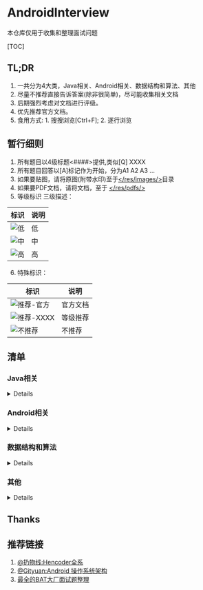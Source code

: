 # AndroidInterview
本仓库仅用于收集和整理面试问题

[TOC]

## TL;DR
1. 一共分为4大类，Java相关、Android相关、数据结构和算法、其他
2. 尽量不推荐直接告诉答案(除非很简单)，尽可能收集相关文档
3. 后期强烈考虑对文档进行评级。
4. 优先推荐官方文档。
5. 食用方式: 1. 搜搜浏览[Ctrl+F]; 2. 逐行浏览

## 暂行细则
1. 所有题目以4级标题<####>提供,类似[Q] XXXX
2. 所有题目回答以[A]标记作为开始，分为A1 A2 A3 ...
3. 如果要贴图，请将原图(附带水印)至于[</res/images/>](https://github.com/rabbitknight/AndroidInterview/tree/master/res/images)目录
4. 如果要PDF文档，请将文档，至于 [</res/pdfs/>](https://github.com/rabbitknight/AndroidInterview/tree/master/res/pdfs)
5. 等级标识 三级描述：

标识 | 说明
--- | ---
![低](https://img.shields.io/badge/level-BASE-green) | 低 
![中](https://img.shields.io/badge/level-MIDDLE-blue) | 中 
![高](https://img.shields.io/badge/level-HARD-red) | 高 

6. 特殊标识：

标识|说明
---|---
![推荐-官方](https://img.shields.io/badge/rating-官方-orange) | 官方文档
![推荐-XXXX](https://img.shields.io/badge/rating-XXX-orange) | 等级推荐
![不推荐](https://img.shields.io/badge/rating-不推荐-RED) | 不推荐


## 清单
### Java相关
<details>

#### [Q] java中==和equals和hashCode的区别
#### [Q] int、char、long各占多少字节数
#### [Q] int与integer的区别
#### [Q] 谈谈对java多态的理解
#### [Q] String、StringBuffer、StringBuilder区别
#### [Q] 什么是内部类？内部类的作用
#### [Q] 抽象类和接口区别
#### [Q] 抽象类的意义
#### [Q] 抽象类与接口的应用场景
#### [Q] 抽象类是否可以没有方法和属性？
#### [Q] 接口的意义
#### [Q] 泛型中extends和super的区别
#### [Q] 父类的静态方法能否被子类重写
#### [Q] 进程和线程的区别
#### [Q] final，finally，finalize的区别
#### [Q] 序列化的方式
#### [Q] Serializable 和Parcelable 的区别
#### [Q] 静态属性和静态方法是否可以被继承？是否可以被重写？以及原因？
#### [Q] 静态内部类的设计意图
#### [Q] 成员内部类、静态内部类、局部内部类和匿名内部类的理解，以及项目中的应用
#### [Q] 谈谈对kotlin的理解
#### [Q] 闭包和局部内部类的区别
#### [Q] string 转换成 integer的方式及原理
#### [Q] TCP的3次握手和四次挥手
#### [Q] TCP与UDP的区别
#### [Q] TCP与UDP的应用
#### [Q] HTTP协议
#### [Q] HTTP1.0与2.0的区别
#### [Q] HTTP报文结构
#### [Q] HTTP与HTTPS的区别以及如何实现安全性
#### [Q] 如何验证证书的合法性?
#### [Q] https中哪里用了对称加密，哪里用了非对称加密，对加密算法（如RSA）等是否有了解?
#### [Q] client如何确定自己发送的消息被server收到?
#### [Q] 谈谈你对WebSocket的理解
#### [Q] WebSocket与socket的区别
</details>

### Android相关
<details>

#### [Q] 四大组件是什么
1. A1: Acitivity、Service、Broadcast、ContentProvider
2. A2: [「Android」四大组件，你真的都掌握了？ - 掘金](https://juejin.im/post/5db12d926fb9a0205e766cc2)

#### [Q] 四大组件的生命周期和简单用法
1. A1: 官网必看文档
    + Activity: [了解 Activity 生命周期](https://developer.android.com/guide/components/activities/activity-lifecycle?hl=zh-cn)
    + Service: [服务概览](https://developer.android.com/guide/components/services?hl=zh-cn​)
    + Boradcast: [广播概览](https://developer.android.com/guide/components/broadcasts)
    + ContentProvider: [内容提供程序基础知识](https://developer.android.com/guide/topics/providers/content-provider-basics)

#### [Q] Activity之间的通信方式
1. A1: 
    + startActivity,startActivityForResult
    + Broadcast或者LocalBroadcast
    + 其他任何进程内通信的方式。
2. A2: 
    + [Activity之间的通信方式](https://juejin.im/post/5a9509ef6fb9a06337575d4b)
    + [Activity之间的通信方式](https://www.jianshu.com/p/12438e23c6b8)

#### [Q] Activity各种情况下的生命周期
1. A1: [关于Activity各种情况下的生命周期](https://www.jianshu.com/p/e46d449467d5)
2. A2: [Activity 的生命周期](https://www.dazhuanlan.com/2019/11/15/5dce694806cad/)

#### [Q] Activity与Fragment之间生命周期比较
1. A1: [比较Activity与Fragment的生命周期](https://blog.csdn.net/k_bb_666/article/details/74995582)

#### [Q] Activity上有Dialog的时候按Home键时的生命周期
1. A1: 有 Dialog 和 无 Dialog 按 Home 键效果一样。
2. A2: 示例测试：[Activity上有Dialog的时候按Home键时的生命周期](https://blog.csdn.net/xiyoucode/article/details/79595815)

#### [Q] 两个Activity 之间跳转时必然会执行的是哪几个方法？
1. A1:　A->B
    + A 里面激活B 组件的时候, A会调用onPause()方法,然后B调用onCreate() ,onStart(), onResume()。B覆盖了A的窗体, A会调用onStop()方法。
    + B是个透明的窗口,或者是对话框的样式, 就不会调用A的onStop()方法。
    + B已经存在于Activity栈中，B就不会调用onCreate()方法。
2. A2: [两个Activity之间跳转时必然会执行的是哪几个方法？](https://blog.csdn.net/m_xiaoer/article/details/72881082)

#### [Q] 前台切换到后台，然后再回到前台，Activity生命周期回调方法。弹出Dialog，生命值周期回调方法。
1. A1: [前台切换到后台，然后再回到前台，Activity生命周期回调方法](https://blog.csdn.net/yz_cfm/article/details/85476263)
2. A2: 此题目直接看[Activity各种情况下的生命周期]

#### [Q] Activity的四种启动模式对比
1. A1: 官方文档！[了解任务和返回堆栈](https://developer.android.com/guide/components/activities/tasks-and-back-stack)
2. A2: [说说 Activity 的四种启动模式](https://www.jianshu.com/p/b60d8097e519) 包含launchmode和IntentFlag


#### [Q] Activity状态保存与恢复
1. A1: [Android的状态保存和恢复](https://www.jianshu.com/p/90cf59f22f40)
#### [Q] fragment各种情况下的生命周期
1. A1: [Fragment 在各种情况下的生命周期](https://www.geek-share.com/detail/2718616379.html)

#### [Q] Activity和Fragment状态
1. A1: [保存/恢复 Activity和Fragment状态的最佳实践](https://segmentfault.com/a/1190000006691830)

#### [Q] Fragment状态保存startActivityForResult是哪个类的方法，在什么情况下使用？
1. A1: [彻底搞懂startActivityForResult在FragmentActivity和Fragment中的异同](https://blog.csdn.net/barryhappy/article/details/53229238)

#### [Q] 如何实现Fragment的滑动？
1. A1: [ViewPager+Fragment实现页面滑动效果](https://www.jianshu.com/p/87134516445c)
#### [Q] fragment之间传递数据的方式？
1. A1: 官方指南：[与其他 Fragment 通信](https://developer.android.google.cn/training/basics/fragments/communicating#java),一句话：接口回调。

#### [Q] Activity 怎么和Service 绑定？
1. A1:[谈一谈startService和bindService的区别，生命周期以及使用场景](https://github.com/Moosphan/Android-Daily-Interview/issues/53)
#### [Q] 怎么在Activity 中启动自己对应的Service？
1. A1: [Activity怎么和service绑定，怎么在activity中启动自己对应的service？](https://github.com/Sogrey/Android_QA/issues/92)

#### [Q] service和activity怎么进行数据交互？AndroidService与Activity之间通信的几种方式
1. A1: 同一个进程：任何进程内同步方式。
2. A2: 不同进程：AIDL、Messenger、Socket等任何IPC方式。
#### [Q] Service的开启方式
1. A1: [Android Service两种启动方式详解](https://www.jianshu.com/p/4c798c91a613)

#### [Q] 请描述一下Service 的生命周期
1. A1: [Android Service两种启动方式详解](https://www.jianshu.com/p/4c798c91a613)

#### [Q] 谈谈你对ContentProvider的理解
1. A1: [Android：关于ContentProvider的知识都在这里了！](https://www.jianshu.com/p/ea8bc4aaf057)

#### [Q] 说说ContentProvider、ContentResolver、ContentObserver 之间的关系
1. A1: [ContentProvider、ContentResolver、ContentObserver之间的关系](https://www.cnblogs.com/anni-qianqian/p/8391887.html)
#### [Q] 请描述一下广播BroadcastReceiver的理解
1. A1: ["BroadcastReceiver"-安卓面试必问技能点大总结"](https://blog.csdn.net/nzfxx/article/details/51835743)

#### [Q] 广播的分类广播使用的方式和场景
1. A1: [Android：BroadcastRecevicer广播类型汇总](https://blog.csdn.net/carson_ho/article/details/53160580)
#### [Q] 在manifest 和代码中如何注册和使用BroadcastReceiver?
1. A1: [Android：在AndroidManifest中注册BroadcastReceiver的权限问题](https://blog.csdn.net/books1958/article/details/39472385)
#### [Q] 本地广播和全局广播有什么差别？BroadcastReceiver，LocalBroadcastReceiver区别
1. A1: [本地广播和全局广播的差别](https://www.jianshu.com/p/bfbb6ebc1c04)

#### [Q] AlertDialog,popupWindow,Activity区别
1. A1: 不要人言亦言~ [关于坑爹的PopupWindow的“阻塞”争议问题：Android没有真正的“阻塞式”对话框](https://blog.csdn.net/zhengxiaoyao0716/article/details/48768407)
2. A2: 该篇文章才真正描述了实际区别: [从问题出发，解析Activity、Window、View三者关系](https://juejin.im/entry/59a3ab465188252445327481)

#### [Q] Activity-Window-View三者的差别
1. A1: [从问题出发，解析Activity、Window、View三者关系](https://juejin.im/entry/59a3ab465188252445327481)

#### [Q] Application 和 Activity 的 Context 对象的区别 ; ApplicationContext和ActivityContext的区别
1. A1: [Application context和Activity context的区别](https://www.jianshu.com/p/4f97baa0e8f7)
2. A2: [Context 都没弄明白，还怎么做 Android 开发？](https://zhuanlan.zhihu.com/p/24847247)

#### [Q] Android属性动画特性
1. A1: 官方:[属性动画概览](https://developer.android.com/guide/topics/graphics/prop-animation?hl=zh-cn)
2. A2: [HenCoder Android 自定义 View 1-7：属性动画 Property Animation（进阶篇）](https://hencoder.com/ui-1-7/)

#### [Q] LinearLayout、RelativeLayout、FrameLayout的特性及对比，并介绍使用场景。
1. A1: [Android UI之五种基本布局详解](https://blog.csdn.net/github_37130188/article/details/89113243)
2. A2: [帧布局（FrameLayout）](https://www.jianshu.com/p/a169cce78340)

#### [Q] 谈谈对接口与回调的理解回调的原理写一个回调demo
1. A1: [回调的原理 ？写一个回调demo](https://blog.csdn.net/qq_26358311/article/details/79607768)
#### [Q] 介绍下SurfaceView
1. A1: [Android中的SurfaceView详解](https://www.jianshu.com/p/b037249e6d31)

#### [Q] RecyclerView的使用
1. A1: [使用 RecyclerView 创建列表](https://developer.android.com/guide/topics/ui/layout/recyclerview?hl=zh-cn)
2. A2: [Android RecyclerView 使用完全解析 体验艺术般的控件](https://blog.csdn.net/lmj623565791/article/details/45059587)
3. A3: [图解 RecyclerView 的缓存机制](https://blog.csdn.net/weixin_43130724/article/details/90068112)
#### [Q] RecyclerView和ListView对别
1. A1: [RecyclerView 和 ListView 使用对比分析](https://www.jianshu.com/p/f592f3715ae2?utm_campaign=haruki&utm_content=note&utm_medium=reader_share&utm_source=weixin&from=singlemessage&isappinstalled=1)
#### [Q] RecyclerView原理
1. A1: [深入浅出 RecyclerView](https://www.kymjs.com/code/2016/07/10/01/)
2. A2: [RecyclerView缓存原理，有图有真相](https://juejin.im/post/5b79a0b851882542b13d204b)
3. A3: [Android RecyclerView 原理解析](https://www.okcode.net/article/27992)
#### [Q] RecyclerView优化
1. A1: [RecyclerView一些你可能需要知道的优化技术](https://www.jianshu.com/p/1d2213f303fc)
#### [Q] 列表卡顿问题怎么优化
1. A1: [Andriod性能优化之列表卡顿——以“简书”APP为例](https://www.jianshu.com/p/336362b23c30)
2. A2: [Android 中的卡顿丢帧原因概述 - 系统篇](https://zhuanlan.zhihu.com/p/82521327)
#### [Q] 序列化的作用，以及Android两种序列化的区别
1. A1: [序列化Serializable和Parcelable的理解和区别](https://www.jianshu.com/p/a60b609ec7e7)
#### [Q] 差值器和估值器
1. [Animation总结(差值器和估值器)](https://www.jianshu.com/p/f18517076b40)
#### [Q] Android中数据存储方式 
1. A1: [Android五种数据存储方式- 简书](https://www.jianshu.com/p/536ca489a7f4)

#### [Q] Android动画框架实现原理
1. A1: [Android三种动画实现](http://gityuan.com/2015/09/04/android-anaimator-1/)
2. A2: [源码解读Android属性动画](http://gityuan.com/2015/09/06/android-anaimator-4/)

#### [Q] Android各个版本API的区别
0. 关于Android版本更新 行为变更 很多同学可能都没有阅读过相关文档 就人云亦云。我在调研10关于后台Service变更时，发现还是官方文档讲的最清楚。所以这里只有官方文档。请结合代码调试来熟悉。
1. A1: [Kitkat](https://developer.android.com/about/versions/kitkat)
2. A2: [Lollipop](https://developer.android.com/about/versions/lollipop)
3. A3: [Marshmallow](https://developer.android.com/about/versions/marshmallow)
4. A4: [Nougat](https://developer.android.com/about/versions/nougat)
5. A5: [Oreo](https://developer.android.com/about/versions/oreo)
6. A6: [Pie](https://developer.android.com/about/versions/pie)
7. A7: [10/Q](https://developer.android.com/about/versions/10)
8. A8: [11/Preview](https://developer.android.com/preview)

#### [Q] Requestlayout，onlayout，onDraw，DrawChild区别与联系
1 A1: [requestLayout()与onLayout()；onDraw()与drawChild()的区别和联系](https://blog.csdn.net/weixin_41101173/article/details/79726311)

#### [Q] invalidate和postInvalidate的区别及使用
1. A1: [invalidate()和postInvalidate() 的区别及使用](https://www.jianshu.com/p/e147f381190c)

#### [Q] 如何优化自定义View
1. A1: [Custom Views and Performance](https://www.kancloud.cn/redzealot2008/android-performance-patterns/345950)
2. A2: [你最需要知道的View优化](https://zhuanlan.zhihu.com/p/28198804)
3. A3: [Android性能优化典范 - 第1季](http://hukai.me/android-performance-patterns/)

#### [Q] 低版本SDK如何实现高版本api？
1. A1: [RequiresApi](https://developer.android.com/reference/android/support/annotation/RequiresApi)
2. A2: [Android 高版本API方法在低版本系统上的兼容性处理](https://www.jianshu.com/p/6ad6490c8375)

#### [Q] 描述一次网络请求的流程
1. A1: [NetWork——描述一次完整的网络请求过程](https://blog.csdn.net/SEU_Calvin/article/details/53304406)

#### [Q] HttpUrlConnection 和 okhttp关系
1. A1: [Android 网络(三) HttpURLConnection OkHttp](https://www.jianshu.com/p/2fa728c8b366)

#### [Q] Bitmap对象的理解
1. A1: [Android Bitmap理解](https://blog.csdn.net/wangcheng_/article/details/78253953)
2. A2: [彻底理解Bitmap的高效加载策略](https://www.jianshu.com/p/5f02db4a225d)
3. A3: [Android O Bitmap 内存分配](https://www.cnblogs.com/xiaji5572/p/7794083.html)

#### [Q] ActivityThread，AMS，WMS的工作原理
0. 关于Android底层实现，全系推荐[gityuan](http://gityuan.com/)的文章，其他杂七杂八的先省略了！
1. A1: [理解Application创建过程](http://gityuan.com/2017/04/02/android-application/)
2. A2: [ActivityManagerService启动过程](http://gityuan.com/2016/02/21/activity-manager-service/)

#### [Q] 自定义View如何考虑机型适配
1. A1: [自定义View尺寸进行适配](https://www.jianshu.com/p/4100ccacf385)
2. A2: [自定义View如何考虑机型适配](https://blog.csdn.net/github_37130188/article/details/89075837)

#### [Q] 自定义View的事件
1. A1: [@GcsSloop](https://www.gcssloop.com/)大佬的文章[安卓自定义View进阶-事件分发机制详解](https://www.gcssloop.com/customview/dispatch-touchevent-source)

#### [Q] AstncTask+HttpClient 与 AsyncHttpClient有什么区别？
1. A0: 没有任何关系
2. A1: [AsyncTask](https://developer.android.com/reference/android/os/AsyncTask)
3. A2: ~~[HttpClient]~~ 404 NOT FOUND
4. A3: [async-http-client](https://github.com/AsyncHttpClient/async-http-client)

#### [Q] LaunchMode应用场景
1. [深入讲解Android中Activity launchMode](https://droidyue.com/blog/2015/08/16/dive-into-android-activity-launchmode/)

#### [Q] AsyncTask 如何使用?
1. A1: [AsyncTask](https://developer.android.com/reference/android/os/AsyncTask)

#### [Q] SpareArray 和 ArrayMap
1. A1: [Android学习笔记之性能优化SparseArray](https://www.cnblogs.com/RGogoing/p/5095168.html)
2. A2: [深度解读ArrayMap优势与缺陷](http://gityuan.com/2019/01/13/arraymap/)

#### [Q] 请介绍下ContentProvider 是如何实现数据共享的？
1. A1: [[问答]请介绍下ContentProvider是如何实现数据共享的](https://github.com/android-cn/android-discuss/issues/24)

#### [Q] IntentService原理及作用是什么？
1. A1: [理解 IntentService 原理](https://juejin.im/post/5c75f3e851882540a702ea8f)

#### [Q] 说说Activity、Intent、Service 是什么关系
1. A0: 没啥关系。单独看Activity/Service即可。
2. A1: [Intent 和 Intent 过滤器](https://developer.android.com/guide/components/intents-filters)

#### [Q] SP是进程同步的吗?有什么方法做到同步？
1. [SP（SharedPreferences）是进程同步的吗?有什么方法做到同步？](https://blog.csdn.net/github_37130188/article/details/89483154)

#### [Q] SP线程同步
1. [SharedPreferences与线程安全](https://phantomvk.github.io/2019/03/25/Why_SharedPrefs_thread_safe/)

#### [Q] 谈谈多线程在Android中的使用
1. A1: Android特有
    + AsyncTask
    + Handler
    + IntentService
2. A2: 任何Java中多线程的方法。
3. A3: ![不推荐](https://img.shields.io/badge/rating-不推荐-RED) [Android多线程：理解和简单使用总结l](https://www.jianshu.com/p/56163a3beb4a)

#### [Q] 进程和 Application 的生命周期
1. A1: ![推荐-官方](https://img.shields.io/badge/rating-官方-orange)
[进程和应用生命周期](https://developer.android.com/guide/components/activities/process-lifecycle?hl=zh-cn)

#### [Q] 封装View的时候怎么知道view的大小
1. A1: [Android 浅谈View的测量measure](https://www.yimipuzi.com/1057.html)

#### [Q] AndroidManifest的作用与理解
1. A1: [AndroidManifest.xml详解](https://www.jianshu.com/p/3b5b89d4e154)

#### [Q] 内存泄漏优化
1. A1: [Android性能优化之内存优化](https://jsonchao.github.io/2019/08/18/Android%E6%80%A7%E8%83%BD%E4%BC%98%E5%8C%96%E4%B9%8B%E5%86%85%E5%AD%98%E4%BC%98%E5%8C%96/)

#### [Q] 如何在子线程操作UI
1. A1: [Android只在UI主线程修改UI，是个谎言吗？ 为什么这段代码能完美运行？](https://www.zhihu.com/question/24764972)
2. A2: [Android-在子线程中显示Toast和Dialog](https://blog.csdn.net/u012230055/article/details/54289280)
3. A3: [android 关于子线程更新 UI 的一些事](https://juejin.im/entry/582d5587a0bb9f0067a6f02a)

#### [Q] 为何Handler可以操作UI，Handler线程切换原理
1. A1: [Android消息分发及多线程切换之Handler、Message的细枝末节（二）](https://www.jianshu.com/p/a842b8d815d8)

#### [Q] OkHttp缓存机制
1. A1: [OKHttp全解析系列（五） --OKHttp的缓存机制](https://www.jianshu.com/p/fb81207af121)


#### [Q] 如何提升Activity开启速度
1. A1: [提升进入界面的速度](https://zmywly8866.github.io/2015/09/28/promote-enter-activity-speed.html)

#### [Q] Handler机制和底层实现 looper架构
1. A1: 推荐@Gityuan大佬的全系文章
    + [Android消息机制1-Handler(Java层)](http://gityuan.com/2015/12/26/handler-message-framework/)
    + [Android消息机制2-Handler(Native层)](http://gityuan.com/2015/12/27/handler-message-native/)

#### [Q] Handler、Thread和HandlerThread的差别
1. A1: [Handler、Thread、HandlerThread三者的区别](https://blog.csdn.net/weixin_41101173/article/details/79687313)

#### [Q] Handler发消息给子线程，looper怎么启动？
1. A1: 感觉这问题 问的 没头没脑
1. A2: [Android-Interview/bak/resources/sourcefile/深入知识点3中高级/消息队列/-203-handler发消息给子线程，looper怎么启动.md](https://github.com/android-exchange/Android-Interview/blob/master/bak/resources/sourcefile/%E6%B7%B1%E5%85%A5%E7%9F%A5%E8%AF%86%E7%82%B93%E4%B8%AD%E9%AB%98%E7%BA%A7/%E6%B6%88%E6%81%AF%E9%98%9F%E5%88%97/-203-handler%E5%8F%91%E6%B6%88%E6%81%AF%E7%BB%99%E5%AD%90%E7%BA%BF%E7%A8%8B%EF%BC%8Clooper%E6%80%8E%E4%B9%88%E5%90%AF%E5%8A%A8.md)

#### [Q] 关于Handler，在任何地方new Handler 都是什么线程下?
1. A0: 看一下Handler的构造方法即可获得答案。
2. A1: [android在线程中创建handler应注意什么](https://github.com/android-cn/android-discuss/issues/44)

#### [Q] ThreadLocal原理，实现及如何保证Local属性？
1. A1: 问题搜索N篇都是这老哥答案。[ThreadLocal原理，实现及如何保证Local属性](https://blog.csdn.net/github_37130188/article/details/89483246)

#### [Q] 请解释下在单线程模型中Message、Handler、Message Queue、Looper之间的关系
1. A1: 了解下Handler机制即可[Message、Handler、Message Queue、Looper之间的关系](https://www.jianshu.com/p/352877cd61c1)
#### [Q] 请描述一下View事件传递分发机制 Touch事件传递流程
1. A1: [Android事件分发机制](http://gityuan.com/2015/09/19/android-touch/)
2. A2: [Android事件分发机制——从基础深入源码解析](https://www.jianshu.com/p/e6ceb7f767d8)

#### [Q] 事件分发中的onTouch 和onTouchEvent 有什么区别，又该如何使用？
1. A1: [事件处理之onTouchEvent()和onTouch()方法精炼详解](https://blog.csdn.net/weixin_41101173/article/details/80460632)
2. A2: [android onTouch()与onTouchEvent()的区别](https://blog.csdn.net/guyuealian/article/details/51637033)
3. A3: [事件分发中的onTouch 和onTouchEvent 有什么区别?](https://qqabby.github.io/2019/01/21/事件分发中的onTouch-和onTouchEvent-有什么区别/)

#### [Q] View和ViewGroup分别有哪些事件分发相关的回调方法
1. A1: [View & ViewGroup 之 事件分发](https://blog.csdn.net/crazy1235/article/details/70767884)
2. A2: [View和ViewGroup分别有哪些事件分发相关的回调方法](https://blog.csdn.net/github_37130188/article/details/89112835)

#### [Q] View刷新机制
1. A1: [Android 屏幕刷新机制](https://www.jianshu.com/p/0d00cb85fdf3)
2. A2: [Android View刷新机制](https://blog.csdn.net/chenzhiqin20/article/details/8628952)
#### [Q] View绘制流程
1. A1: [深入理解Android之View的绘制流程](https://www.jianshu.com/p/060b5f68da79)

#### [Q] 自定义控件原理
1. A1: [【Android】自定义控件之View原理与使用](https://www.jianshu.com/p/a3014f8442b0)

#### [Q] 自定义View如何提供获取View属性的接口？
1. A1: [Android自定义View属性，使用或获取自定义View属性，获取View默认属性](https://blog.csdn.net/ShareUs/article/details/85879789)

#### [Q] Android代码中实现WAP方式联网
1. A0: 不懂就问：什么场景会用到这个？
2. A1: [Android代码中实现WAP方式联网](https://blog.csdn.net/asce1885/article/details/7844159)

#### [Q] AsyncTask机制
1. A0: [【Android】AsyncTask机制](https://www.cnblogs.com/milovetingting/p/10643742.html)

#### [Q] AsyncTask原理及不足
1. A1: [Android 多线程：AsyncTask的原理 及其源码分析](https://www.jianshu.com/p/37502bbbb25a)
2. A2: [AsyncTask的缺陷和问题](https://blog.csdn.net/goodlixueyong/article/details/45895997)

#### [Q] 如何取消AsyncTask？
1. A1: [Android多线程-AsyncTask的使用和问题(取消，并行和串行，屏幕切换)](https://blog.csdn.net/qq_25806863/article/details/72782050)
2. A2: [【Android基础】AsyncTask学习——如何取消掉AsyncTask](https://blog.csdn.net/zgljl2012/article/details/47258301)

#### [Q] 为什么不能在子线程更新UI？
1. A1: [android子线程不能更新UI？](https://blog.csdn.net/qingchunweiliang/article/details/84727465)

#### [Q] ANR产生的原因是什么？
1. A1: [ANR产生的原因及定位分析](https://juejin.im/entry/597026806fb9a06bcb7fc660)

#### [Q] ANR定位和修正
1. A1: [五、ANR产生的原因及其定位分析](https://www.jianshu.com/p/b015cb71e059)
#### [Q] OOM是什么？
1. A1: [什么是OOM？如何解决OOM问题!](https://www.jianshu.com/p/41ffbf31b20c)
#### [Q] 什么情况导致OOM？
1. A1: [Android OOM原因总结](https://blog.csdn.net/boyupeng/article/details/47726765)
#### [Q] 有什么解决方法可以避免OOM？
1. A1: [Android避免OOM（内存优化）](https://www.jianshu.com/p/f5d8d3066b36)
2. A2: [Android 初级探讨 OOM问题 以及解决优化之道](https://juejin.im/post/59cafa7351882531b21f0fba)

#### [Q] OOM 是否可以try catch？为什么？
1. A1: [OOm是否可以try catch](https://blog.csdn.net/gvvbn/article/details/79454701)

#### [Q] 内存泄漏是什么？
1. A1: [内存泄漏和内存溢出有啥区别？](https://www.zhihu.com/question/40560123)

#### [Q] 什么情况导致内存泄漏？内存泄露场的解决方法
1. A1: [[译]Android内存泄漏的八种可能（上）](https://www.jianshu.com/p/ac00e370f83d)
2. A2: [[译]Android防止内存泄漏的八种方法（下）](https://www.jianshu.com/p/c5ac51d804fa)

#### [Q] 如何防止线程的内存泄漏？
1. A1: [内存泄露：Thread是如何造成内存泄露的](https://www.jianshu.com/p/f50366145b4b)
2. A2: [Android性能优化：关于 内存泄露 的知识都在这里了](https://juejin.im/post/5afcebc3f265da0b7f44c10a)

#### [Q] 内存泄漏和内存溢出区别？
1. A1: [内存泄漏和内存溢出有啥区别？](https://www.zhihu.com/question/40560123)

#### [Q] LruCache默认缓存大小
1. A0: 需要自己指定，并重写相应方法做计算，源码中并没有规定默认多少。

#### [Q] ContentProvider的权限管理(解答：读写分离，权限控制-精确到表级，URL控制)
1. A1: [Content Provider的权限](https://www.cnblogs.com/622698abc/p/6033080.html)
2. A2: [ContentProvider数据库共享之——读写权限与数据监听](https://blog.csdn.net/harvic880925/article/details/44651967)

#### [Q] 如何通过广播拦截和abort一条短信？
1. A1: [广播接收器(BroadcastReceiver)](https://www.jianshu.com/p/25def4ca10e2)
2. A2: [Android的BroadcastReceiver 广播 短信拦截](https://www.cnblogs.com/chenxibobo/p/6136689.html)

#### [Q] 广播是否可以请求网络？
1. A1: onReceive回调在什么线程？[广播概览](https://developer.android.com/guide/components/broadcasts?hl=zh-cn)
2. A2: [Android主线程里不允许网络操作](https://blog.csdn.net/thl789/article/details/10628419)

#### [Q] 广播引起anr的时间限制是多少？
1. [理解Android ANR的触发原理](http://gityuan.com/2016/07/02/android-anr/)
2. [Android N 各种ANR的时间](https://blog.csdn.net/u013122625/article/details/74676666)

#### [Q] 计算一个view的嵌套层级
1. A1: [计算一个ViewGroup的嵌套层级](https://blog.csdn.net/zx_android/article/details/79558509)

#### [Q] Activity栈
1. A1: [Android Activity 全局管理 终极解决方案](https://blog.csdn.net/blogblj/article/details/52068457)

#### [Q] Android线程有没有上限？
1. A1: [57、Android线程有没有上限](https://blog.csdn.net/FDoubleman/article/details/98599279)

#### [Q] 线程池有没有上限？
1. A1: [线程池有没有上限](https://blog.csdn.net/github_37130188/article/details/89504500)

#### [Q] ListView重用的是什么？
1. A1: [ListView复用和优化详解](https://blog.csdn.net/u011692041/article/details/53099584)
2. A2: [Android ListView工作原理完全解析，带你从源码的角度彻底理解](https://blog.csdn.net/guolin_blog/article/details/44996879)

#### [Q] Android为什么引入Parcelable？
1. A1: [Serializable 都这么牛逼了，Parcelable，我还要你何用？](https://juejin.im/post/5a24fd8151882531ea651c37)

#### [Q] 有没有尝试简化Parcelable的使用？
1. A0: 很多回答都是讲插件..,实际AS上实现Parcelable的类名上，使用【ALT+ENTER】快捷键即可看到【Add Parcelable Implementation】选项，选择就可以完全自动创建好。。要啥插件？？？
1. A1: [kotlin使用Parcelize注解简化Parcelable的书写](https://juejin.im/entry/5a261a8c6fb9a0450167cf1b)
2. A2: 还是有一些插件选择，但没必要。
    + [Parceler](https://github.com/johncarl81/parceler)
    + [ParcelableGenerator](https://github.com/baoyongzhang/ParcelableGenerator)
    + [android-parcelable-intellij-plugin](https://github.com/mcharmas/android-parcelable-intellij-plugin)

#### [Q] ListView 中图片错位的问题是如何产生的?ListView图片加载错乱的原理和解决方案
1. A1: [Android ListView异步加载图片乱序问题，原因分析及解决方案](https://blog.csdn.net/guolin_blog/article/details/45586553)
2. A2: [listview图片加载错乱的原理和解决方案](https://blog.csdn.net/lilong_19880408/article/details/78160084)
#### [Q] 混合开发有了解吗？
1. [混合开发 框架对比](https://www.jianshu.com/p/8e99b4aed464)

#### [Q] 知道哪些混合开发的方式？说出它们的优缺点和各自使用场景？（解答：比如:RN，weex，H5，小程序，WPA等。做Android的了解一些前端js等还是很有好处的)；
1. A0: 这坑太大了。

#### [Q] 屏幕适配的处理技巧都有哪些?
1. A1: [今日头条屏幕适配方案落地研究](https://juejin.im/post/5cf869aaf265da1b8b2b4e14)
2. A2: [今日头条屏幕适配方案终极版正式发布!](https://juejin.im/post/5bce688e6fb9a05cf715d1c2)

#### [Q] 服务器只提供数据接收接口，在多线程或多进程条件下，如何保证数据的有序到达？
1. A0: 似乎没有百度到啥内容，各位答手似乎歇菜了。强答：多线程情形下可以考虑多线程同步方法，参考[LeetCode. 1114 按序打印](https://leetcode-cn.com/problems/print-in-order/),多进程的条件。。。是啥条件?文件锁?信号量?多进程同步?

#### [Q] 动态布局的理解
1. A1: [Android动态布局的实现](https://blog.csdn.net/sbl19940819/article/details/88891178?depth_1-utm_source=distribute.pc_relevant.none-task&utm_source=distribute.pc_relevant.none-task)

#### [Q] 怎么去除重复代码？
0. A0: 个人感觉 扯一点封装/继承/多态的OOP比较好。
1. [Android-Interview/bak/resources/sourcefile/深入知识点3中高级/性能优化/-105-怎么去除重复代码.md](https://github.com/android-exchange/Android-Interview/blob/master/bak/resources/sourcefile/%E6%B7%B1%E5%85%A5%E7%9F%A5%E8%AF%86%E7%82%B93%E4%B8%AD%E9%AB%98%E7%BA%A7/%E6%80%A7%E8%83%BD%E4%BC%98%E5%8C%96/-105-%E6%80%8E%E4%B9%88%E5%8E%BB%E9%99%A4%E9%87%8D%E5%A4%8D%E4%BB%A3%E7%A0%81.md)

#### [Q] 画出 Android 的大体架构图
1. A1: Gityuan开篇俩张图，别的不用。[Android 操作系统架构开篇](http://gityuan.com/android/)
2. A2: 官方图。[平台架构](https://developer.android.com/guide/platform?hl=zh-cn)

#### [Q] 动态权限适配方案，权限组的概念
1. A1: 官方 [Permissions overview](https://developer.android.com/guide/topics/permissions/overview?hl=zh-cn)
2. A2: [Android动态权限总结](https://juejin.im/post/5bdd25386fb9a049b13da206)

#### [Q] Android系统为什么会设计ContentProvider？
1. A1: [Android系统为什么会设计ContentProvider](https://blog.csdn.net/github_37130188/article/details/89648175)

#### [Q] 下拉状态栏是不是影响activity的生命周期
1. A1: [Android 下拉通知栏时Activity的生命周期——重新理解onPause()](https://www.jianshu.com/p/781bc86f8042)

#### [Q] 如果在onStop的时候做了网络请求，onResume的时候怎么恢复？
1. A0: 问题没头没脑，不回答。

#### [Q] Bitmap 使用时候注意什么？Bitmap如何处理大图，如一张30M的大图，如何预防OOM
1. A1: [Bitmap 使用时候注意什么？](https://www.jianshu.com/p/fbf5a310788c)

#### [Q] Bitmap的recycle()
1. A1: [Android中有没有必要调用Bitmap的recycle()](https://www.jianshu.com/p/b84b1b5f2fe9)

#### [Q] Android中开启摄像头的主要步骤
1. A0: 前置步骤是申请权限，后面分为Camera，Camera2
2. A1: [Android 相机1 之Camera1的最简单的使用（预览、拍照、变焦、特效）](https://blog.csdn.net/Lingbulei/article/details/81280094)
3. A2: [Android Camera-Camera2使用](https://juejin.im/post/5e425a386fb9a07cc32135e1)
4. A3: [Android短视频中如何实现720P磨皮美颜录制？](http://yunxin.163.com/blog/video17-0905/)

#### [Q] ViewPager使用细节，如何设置成每次只初始化当前的Fragment，其他的不初始化？
1. A1: [ViewPager懒加载极致优化](https://juejin.im/post/5d37bb8df265da1b8b2ba01a)

#### [Q] 点击事件被拦截，但是想传到下面的View，如何操作？
1. A1: [点击事件被拦截，但是想传到下面的View，如何操作](https://blog.csdn.net/github_37130188/article/details/89684468)

#### [Q] 微信主页面的实现方式
0. A0: 讲个笑话:给我写个APP就照着微信抄一下。
1. A1: [Android:TabLayout+ViewPager+Fragment实现底部导航](https://blog.csdn.net/ruancw/article/details/80494503)

#### [Q] 微信上消息小红点的原理
0. A0: 小红点UI实现很简单，关键在于UI怎么和消息绑定。后面又可以引申出长连接。
1. A1: [简单实现消息提示(小红点)](https://blog.csdn.net/qq_28268507/article/details/70314844)

#### [Q] CAS介绍。
1. A0: 这题确定不是 Compare And Swap吗。。[无锁机制----比较交换CAS Compare And Swap](https://blog.csdn.net/yanluandai1985/article/details/82686486)
2. A1: 原链接。[这是阿里巴巴的面试题，我不是很了解，可以参考博客: CAS简介](https://blog.csdn.net/jly4758/article/details/46673835)

#### [Q] 图片库对比
1. A1: [图片加载库比较](https://juejin.im/entry/5af9aabf51882542bd69d0c0)
2. A2: [Android 库 图片库比较](https://www.jianshu.com/p/44a4ee648ab4)

#### [Q] 图片库的源码分析
1. A1: [Android：这是一份全面 & 详细的图片加载库Glide源码分析](https://juejin.im/post/5ab061236fb9a028c979e043)
2. A2: [Glide 源码分析解读-基于最新版Glide 4.9.0](https://www.jianshu.com/p/9bb50924d42a)

#### [Q] 图片框架缓存实现
1. A1: [Glide 系列（四） Glide缓存机制](https://www.jianshu.com/p/17644406396b)

#### [Q] LRUCache原理
1. A1: [彻底解析Android缓存机制——LruCache](https://www.jianshu.com/p/b49a111147ee)

#### [Q] 图片加载原理
1. A1: [Android图片加载库的理解](https://www.cnblogs.com/cr330326/p/5585021.html)

#### [Q] 自己去实现图片库，怎么做？
1. [如何实现一个图片加载框架](https://juejin.im/post/5bca698751882576676f606a)

#### [Q] Glide源码解析
1. A1: 
    + [Glide源码解析(一)](https://yuqirong.me/2019/08/04/Glide%E6%BA%90%E7%A0%81%E8%A7%A3%E6%9E%90(%E4%B8%80)/)
    + [Glide源码解析(二)](https://yuqirong.me/2019/08/06/Glide%E6%BA%90%E7%A0%81%E8%A7%A3%E6%9E%90(%E4%BA%8C)/)
    + [Glide源码解析(三)](https://yuqirong.me/2019/08/07/Glide%E6%BA%90%E7%A0%81%E8%A7%A3%E6%9E%90(%E4%B8%89)/)

#### [Q] Glide使用什么缓存？
1. A1: [Glide中的缓存](https://www.jianshu.com/p/325bd2f56ca7)

#### [Q] Glide内存缓存如何控制大小？
1. A1: [Glide 这样用，更省内存！！！](https://juejin.im/post/59cf0f9e6fb9a00a4b0c73d4)

#### [Q] 网络框架对比和源码分析
1. A1: [网络框架分析 - 全是套路 | 掘金技术征文](https://juejin.im/entry/585279ac61ff4b006844f829)
2. A2: [okhttp,retrofit,android-async-http,volley应该选择哪一个？](https://www.zhihu.com/question/35189851)
3. A3: [Android主流网络请求开源库的对比（Android-Async-Http、Volley、OkHttp、Retrofit）](https://carson-ho.github.io/2016/08/12/%E7%BD%91%E7%BB%9C%E5%BC%80%E6%BA%90%E5%BA%93/)

#### [Q] 自己去设计网络请求框架，怎么做？
1. A1: [Android客户端HTTP网络框架设计与实践](https://ivonhoe.github.io/2018/07/08/network-architecture-design/)
2. A2: [一步步封装实现自己的网络请求框架](https://www.imooc.com/article/283168)

#### [Q] okhttp源码
1. A1: [针对知名网络库OkHttp3的源码分析系列文章](https://github.com/avenwu/okhttp-in-action)

#### [Q] 网络请求缓存处理，okhttp如何处理网络缓存的
1. A1: [Okhttp解析（五）缓存的处理](jianshu.com/p/00d281c226f6)
2. A2: [OkHttp 源码分析（二）—— 缓存机制](https://zhuanlan.zhihu.com/p/59765130)

#### [Q] 从网络加载一个10M的图片，说下注意事项
1. A1: [Android 大图加载](https://www.jianshu.com/p/7c81d3742c38)
2. A2: [Android高效加载大图、多图解决方案，有效避免程序OOM](https://blog.csdn.net/guolin_blog/article/details/9316683)

#### [Q] 谈谈你对安卓签名的理解。
1. A1: [安卓应用签名机制分析](https://juejin.im/post/5c9a25fce51d455bea55fa1f)

#### [Q] 请解释安卓为啥要加签名机制?
1. A1: [为您的应用签名](https://developer.android.com/studio/publish/app-signing?hl=zh-cn)

#### [Q] 视频加密传输
1. A1: [Android视频加密那点事儿！](https://blog.csdn.net/shenshibaoma/article/details/79003854)

#### [Q] App 是如何沙箱化，为什么要这么做？
1. A1: [浅析Android沙箱模型](https://blog.csdn.net/ljheee/article/details/53191397)

#### [Q] 权限管理系统（底层的权限是如何进行 grant 的）？
1. A1: [Android动态权限管理原理（6.0及以上）](http://skyacer.github.io/2018/09/06/Android%E5%8A%A8%E6%80%81%E6%9D%83%E9%99%90%E7%AE%A1%E7%90%86%E5%8E%9F%E7%90%86%EF%BC%886-0%E5%8F%8A%E4%BB%A5%E4%B8%8A%EF%BC%89/)
2. A2: [Android: 动态运行时权限(危险权限)源码分析、封装、及9.0权限改动](https://blog.csdn.net/qq_39969226/article/details/104188173)

#### [Q] sqlite升级，增加字段的语句
1. A1: [android sqlit数据库升级，添加字段](https://blog.csdn.net/mafei852213034/article/details/55096032)
2. A2: [Sqlite升级时向已有表中增加字段](https://blog.csdn.net/qq_26287435/article/details/82585597)

#### [Q] 数据库框架对比和源码分析
1. A1: [ORM数据库框架 SQLite 常用数据库框架比较 MD](https://www.cnblogs.com/baiqiantao/p/9492180.html)

#### [Q] 数据库的优化
1. A1: [android数据库优化](https://www.jianshu.com/p/3b4452fc1bbd)

#### [Q] 数据库数据迁移问题
1. A1: [Android 数据库综述（一） 数据库片的升级与数据的迁移操作](https://juejin.im/post/59e7e5856fb9a0451542fb19)

#### [Q] 对热修复和插件化的理解
1. A1: [2020 Android 大厂面试（五）插件化、模块化、组件化、热修复、增量更新、Gradle](https://juejin.im/post/5dd274515188254c6443815e)
2. 
#### [Q] 插件化原理分析 热修复,插件化
1. A1: 
    + [Android 插件化原理解析——概要](http://weishu.me/2016/01/28/understand-plugin-framework-overview/)
    + [Android 插件化原理解析——Hook机制之Binder Hook](http://weishu.me/2016/02/16/understand-plugin-framework-binder-hook/)
    + [Android 插件化原理解析——Hook机制之AMS&PMS](http://weishu.me/2016/03/07/understand-plugin-framework-ams-pms-hook/)
    + [Android 插件化原理解析——Activity生命周期管理](http://weishu.me/2016/03/21/understand-plugin-framework-activity-management/)
    + [Android 插件化原理解析——插件加载机制](http://weishu.me/2016/04/05/understand-plugin-framework-classloader/)
    + [Android 插件化原理解析——广播的管理](http://weishu.me/2016/04/12/understand-plugin-framework-receiver/)
    + [Android 插件化原理解析——Service的插件化](http://weishu.me/2016/05/11/understand-plugin-framework-service/)
    + [Android 插件化原理解析——ContentProvider的插件化](http://weishu.me/2016/07/12/understand-plugin-framework-content-provider/)
2. A2: [腾讯零反射全动态Android插件框架Shadow解析](https://juejin.im/post/5d0ed3b46fb9a07ef63fe730)
3. A3: [Android 插件化和热修复知识梳理](https://www.jianshu.com/p/704cac3eb13d)

#### [Q] 模块化实现（好处，原因）
1. A1: [关于Android模块化你需要知道的](https://juejin.im/post/5ac42a356fb9a028cf32acaf)
2. A2: [Android 模块化探索与实践](https://zhuanlan.zhihu.com/p/26744821)

#### [Q] 项目组件化的理解
1. A1: [谈谈我的理解-组件化/模块化](https://www.jianshu.com/p/79e4df63f31f)

#### [Q] 描述清点击 Android Studio 的 build 按钮后发生了什么
1. A1: [在 AndroidStudio 工程点击 Run 按钮， 实际上做了什么操作呢？](https://www.zhihu.com/question/65289196)
2. A2: [10分钟了解Android项目构建流程](https://juejin.im/post/5a69c0ccf265da3e2a0dc9aa)

#### [Q] 谈谈你对Android设计模式的理解
1. A1: [谈谈23种设计模式在Android源码及项目中的应用](https://www.jianshu.com/p/b2d62447c9ea)

#### [Q] MVC MVP MVVM原理和区别
1. A1: [MVC，MVP 和 MVVM 的图示](https://www.ruanyifeng.com/blog/2015/02/mvcmvp_mvvm.html)
2. A2: [Clean Architecture - 清晰简洁的Android 应用架构](https://www.jianshu.com/p/3edcf85539a6)
3. A3: [Android构架系列之二--MVP&&Clean理解与实践之MVP](https://limuzhi.com/2016/05/02/Android%E6%9E%84%E6%9E%B6%E7%B3%BB%E5%88%97%E4%B9%8B%E4%BA%8C-MVP&&Clean%E7%90%86%E8%A7%A3%E4%B8%8E%E5%AE%9E%E8%B7%B5%E4%B9%8BMVP/)

#### [Q] 你所知道的设计模式有哪些？项目中常用的设计模式
1. A1: [从Android代码中来记忆23种设计模式](https://www.jianshu.com/p/1a9f571ad7c0)
2. A2: [有哪些在实际 Android 项目中用到的设计模式？](https://www.zhihu.com/question/29575295)

#### [Q] 手写生产者/消费者模式
1. A1: [Java 生产者消费者实现 —— BlockingQueue](https://www.jianshu.com/p/a42b89287359)

#### [Q] 写出观察者模式的代码
1. A1: [基于Java的设计模式-观察者模式](https://panlf.github.io/2018/03/31/%E5%9F%BA%E4%BA%8EJava%E7%9A%84%E8%AE%BE%E8%AE%A1%E6%A8%A1%E5%BC%8F-%E8%A7%82%E5%AF%9F%E8%80%85%E6%A8%A1%E5%BC%8F/)

#### [Q] 适配器模式，装饰者模式，外观模式的异同？
1. A1: [装饰器模式、代理模式、适配器模式和外观模式的联系与区别](https://www.jianshu.com/p/62799da46ac6)

#### [Q] 用到的一些开源框架，介绍一个看过源码的，内部实现过程。
1. A1: Glide源码分析.
2. A2: ButterKnife源码分析.
3. A3: EventBus源码分析.
    + [一文彻底搞懂EventBus 3.0原理](https://juejin.im/post/5da97188e51d4524a21c481f)
#### [Q] 谈谈对RxJava的理解
#### [Q] RxJava的功能与原理实现
#### [Q] RxJava的作用，与平时使用的异步操作来比的优缺点
#### [Q] 说说EventBus作用，实现方式，代替EventBus的方式
1. A1: [用LiveDataBus替代RxBus、EventBus——Android消息总线的演进之路](https://juejin.im/post/5b5ac0825188251acd0f3777)
2. A2: [greenrobot/EventBus](https://github.com/greenrobot/EventBus)
#### [Q] 从0设计一款App整体架构，如何去做？
1. A1: [Android项目开发如何设计整体架构？](https://www.zhihu.com/question/45517397)

#### [Q] 说一款你认为当前比较火的应用并设计(比如：直播APP，P2P金融，小视频等)
#### [Q] 谈谈对java状态机理解
1. A1: [状态机思维](http://blog.maihaoche.com/zhuang-tai-ji-si-wei/)
2. A2: [深入浅出理解有限状态机](https://www.jianshu.com/p/5eb45c64f3e3)

#### [Q] Fragment如果在Adapter中使用应该如何解耦？

#### [Q] Binder机制及底层实现
1. A1: [Binder系列—开篇](http://gityuan.com/2015/10/31/binder-prepare/)
 
#### [Q] 对于应用更新这块是如何做的？(解答：灰度，强制更新，分区域更新)？
1. A1: [MS(5)：android之进阶篇](https://www.jianshu.com/p/e8a4d65ea2d9)
2. A2: [https://blog.csdn.net/ddnosh/article/details/100091866](https://blog.csdn.net/ddnosh/article/details/100091866)
#### [Q] 实现一个Json解析器(可以通过正则提高速度)
1. A1: [半小时实现一个 JSON 解析器](https://zhuanlan.zhihu.com/p/28049617)
2. A2: [JSON Parser](http://0x100.club/projects/json-parser.html)

#### [Q] 统计启动时长,标准
1. A1: [Android 开发之 App 启动时间统计](https://www.jianshu.com/p/c967653a9468)

#### [Q] 如何对Android 应用进行性能分析以及优化?
1. A1: [Android性能优化全方面解析](https://juejin.im/post/5a0d30e151882546d71ee49e)

#### [Q] ddms 和 traceView
1. A1: [利用 Android Profiler 测量应用性能](https://developer.android.com/studio/profile/android-profiler?hl=zh-cn)

#### [Q] 性能优化如何分析systrace？
1. A1: [Systrace 概览](https://developer.android.com/studio/profile/systrace.html)
2. A2: [使用Systrace分析UI性能](https://www.jianshu.com/p/b492140a555f)

#### [Q] 用IDE如何分析内存泄漏？
1. A1: [使用Android Studio和MAT进行内存泄漏分析](https://zhuanlan.zhihu.com/p/27593816)
#### [Q] Java多线程引发的性能问题，怎么解决？
1. A1: [Android性能优化典范之多线程篇](https://juejin.im/entry/59f82808f265da43346f36fd)

#### [Q] 启动页白屏及黑屏解决？
1. A1: [Android启动页黑屏及最优解决方案](https://juejin.im/post/58ad90518ac2472a2ad9b684)

#### [Q] 启动太慢怎么解决？怎么保证应用启动不卡顿？
1. A1: [Android性能优化（一）之启动加速35%](https://www.jianshu.com/p/f5514b1a826c)
2. A2 [应用启动时间](https://developer.android.com/topic/performance/vitals/launch-t)

#### [Q] 90hz 120hz 适配？影响?
1. A1: [Android 新的流畅体验，90Hz 漫谈](https://www.androidperformance.com/2019/05/15/90hz-on-android/)

#### [Q] App启动崩溃异常捕捉
1. A1: [Android开发之打造永不崩溃的APP——Crash防护](https://www.jianshu.com/p/01b69d91a3a8)

#### [Q] 自定义View注意事项
1. A1: [Android自定义View注意事项](https://www.jianshu.com/p/9862cddca1b3)
2. A2: [自定义视图组件](https://developer.android.com/guide/topics/ui/custom-components?hl=zh-cn)

#### [Q] 现在下载速度很慢,试从网络协议的角度分析原因,并优化(提示：网络的5层都可以涉及)。

#### [Q] Https请求慢的解决办法（提示：DNS，携带数据，直接访问IP）
1. A1: [弱网优化在支付宝的深度实践 | mPaaS 线下沙龙 CodeDay#1 分享实录](https://juejin.im/post/5ca5c174f265da30cc7919d1)
2. A2: 百度弱网优化
    + [百度 App 网络深度优化系列（一）：DNS 优化](https://www.infoq.cn/article/3QZ0o9Nmv*O0LoEPVRkN)
    + [百度 App 网络深度优化系列（二）：连接优化](https://www.infoq.cn/article/CDaih849Ao4rS_pctQ2T)
    + [百度 App 网络深度优化系列（三）：弱网优化](https://www.infoq.cn/article/pQmLUECekW*DsymqbGvy)

#### [Q] 如何保持应用的稳定性
1. A1: [Android APP性能优化的一些思考](https://juejin.im/entry/5a37a74b5188257d391d2665)

#### [Q] RecyclerView和ListView的性能对比
1. A1: [【腾讯Bugly干货分享】Android ListView 与 RecyclerView 对比浅析—缓存机制](https://zhuanlan.zhihu.com/p/23339185)
2. A2: [我们为什么要使用RecyclerView](http://zjutkz.net/2016/08/10/%E6%88%91%E4%BB%AC%E4%B8%BA%E4%BB%80%E4%B9%88%E8%A6%81%E4%BD%BF%E7%94%A8RecyclerView/)

#### [Q] ListView的优化
1. A1: [ListView的优化](https://www.jianshu.com/p/f0408a0f0610)

#### [Q] RecycleView优化
1. A1: [RecyclerView 性能优化 | 安卓 offer 收割基](https://blankj.com/2018/09/29/optimize-recycler-view/)
2. A2: [看完感觉我RecyclerView白学了！](https://www.itcodemonkey.com/article/13649.html)

#### [Q] View渲染
1. A1: [Android进阶——性能优化之布局渲染原理和底层机制机详解及卡顿根源探究（四）](https://blog.csdn.net/CrazyMo_/article/details/80038948)
2. A2: [深入Android渲染机制](https://www.jianshu.com/p/1ef2a9e5aa91)

#### [Q] java中的四种引用的区别以及使用场景
1. A1: [Java 四种引用介绍及使用场景](https://blog.csdn.net/u014532217/article/details/79184412)
2. A2: [Java中的强引用，软引用，弱引用，虚引用有什么用？](https://www.zhihu.com/question/37401125)
#### [Q] 强引用置为null，会不会被回收？
1. A1: [Java 中将对象引用置 null 的作用？](https://segmentfault.com/q/1010000000668646)
2. A2: [java 里对象使用后设置为NULL会减少内存占用吗？](https://www.zhihu.com/question/21356272)

#### [Q] 内存回收机制 什么样的会被GC回收
1. A1: [Java gc(垃圾回收机制)小结，以及Android优化建议](https://juejin.im/post/5bd01d235188255e3d25f5b5)
2. A2: [如何回答Android面试中java垃圾回收机制](https://juejin.im/post/5b17a5475188257d6225a7a2)
3. A3: [Android 垃圾回收机制](https://www.jianshu.com/p/99070b239827)

#### [Q] 请介绍一下NDK 什么是NDK库? JNI 用过吗？
1. A1: [NDK 入门指南](https://developer.android.com/ndk/guides)

#### [Q] 如何JNI中注册native函数，有几种注册方式?
1. A1: [Andoid NDK编程 1 － 注册native函数](http://zhixinliu.com/2015/07/01/2015-07-01-jni-register/)
2. A2: [JNI两种注册过程实战](https://blog.csdn.net/XSF50717/article/details/54693802)

#### [Q] Java如何调用c、c++语言？
1. A1: [怎么实现Java调用C++代码？](https://www.zhihu.com/question/36666057)
#### [Q] JNI如何调用java层代码？
1. A1: [[JNI]开发之旅（7）JNI函数中调用java对象的方法](https://blog.csdn.net/honjane/article/details/53958166)

#### [Q] 进程间通信的方式？
1. A1: [【朝花夕拾】Android性能篇之（七）Android跨进程通信篇](https://www.cnblogs.com/andy-songwei/p/10256379.html)
2. A2: [Android 多进程通信](https://juejin.im/post/5aa08cb3f265da23766ad734)
#### [Q] Binder机制
1. A1: [Android跨进程通信：图文详解 Binder机制 原理](https://blog.csdn.net/carson_ho/article/details/73560642)

#### [Q] 简述IPC？
1. A1: [Android IPC机制（进程间通信）](https://www.jianshu.com/p/96062c549b2a)

#### [Q] 什么是AIDL？
1. A1: [Android 接口定义语言 (AIDL)](https://developer.android.com/guide/components/aidl?hl=zh-cn)
2. A2: [Android AIDL使用详解](https://www.jianshu.com/p/29999c1a93cd)

#### [Q] AIDL解决了什么问题？
1. A1: [Android AIDL 原理解析](https://github.com/cundong/blog/blob/master/Android%20AIDL%20%E5%8E%9F%E7%90%86%E8%A7%A3%E6%9E%90.md)
2. A2: [Android开发中在哪些场合下会需要使用AIDL?](https://www.zhihu.com/question/20146972)
#### [Q] AIDL如何使用？
1. A1: [Android 接口定义语言 (AIDL)](https://developer.android.com/guide/components/aidl?hl=zh-cn)

#### [Q] Android 上的 Inter-Process-Communication 跨进程通信是如何工作的？
1. A1: [Android进程间通信-AIDL实现原理](https://www.cnblogs.com/wangqiang9/p/9517260.html)
1. A2: [Android 中的多进程通信机制](https://henleylee.github.io/posts/2019/20c92935.html)

#### [Q] 多进程场景遇见过么？
1. A1: [巧用Android多进程，微信，微博等主流App都在用](https://cjw-blog.net/2017/02/26/AIDL/)

#### [Q] Android进程分类？
1. A1: [进程和应用生命周期](https://developer.android.com/guide/components/activities/process-lifecycle?hl=zh-cn)

#### [Q] 进程和 Application 的生命周期？
1. A1: [喜闻乐见之Android应用的生命周期](https://juejin.im/post/5af0fa5d6fb9a07aa34a3246)
2. A2: [Android：全面解析 Application类](https://juejin.im/entry/59c30e0ff265da06611f7024)
#### [Q] 进程调度
1. A1: [从Linux 进程调度到 Android 线程管理](https://zhuanlan.zhihu.com/p/34799829)

#### [Q] 谈谈对进程共享和线程安全的认识
#### [Q] 谈谈对多进程开发的理解以及多进程应用场景
#### [Q] 什么是协程？
#### [Q] java虚拟机的特性
#### [Q] 谈谈对jvm的理解
#### [Q] JVM内存区域，开线程影响哪块内存
#### [Q] 对Dalvik、ART虚拟机有什么了解？
#### [Q] Art和Dalvik对比
#### [Q] 虚拟机原理，如何自己设计一个虚拟机(内存管理，类加载，双亲委派)
#### [Q] 谈谈你对双亲委派模型理解
#### [Q] JVM内存模型，内存区域
#### [Q] 类加载机制
#### [Q] 谈谈对ClassLoader(类加载器)的理解
#### [Q] 谈谈对动态加载（OSGI）的理解
#### [Q] 内存对象的循环引用及避免
#### [Q] 内存回收机制、GC回收策略、GC原理时机以及GC对象
#### [Q] 垃圾回收机制与调用System.gc()区别
#### [Q] Ubuntu编译安卓系统
#### [Q] 系统启动流程是什么？（提示：Zygote进程 –> SystemServer进程 –> 各种系统服务 –> 应用进程）
#### [Q] 大体说清一个应用程序安装到手机上时发生了什么
#### [Q] 简述Activity启动全部过程
#### [Q] App启动流程，从点击桌面开始
#### [Q] 逻辑地址与物理地址，为什么使用逻辑地址？
#### [Q] Android为每个应用程序分配的内存大小是多少？
#### [Q] Android中进程内存的分配，能不能自己分配定额内存？
#### [Q] 进程保活的方式
#### [Q] 如何保证一个后台服务不被杀死？（相同问题：如何保证service在后台不被kill？）比较省电的方式是什么？
#### [Q] App中唤醒其他进程的实现方式

#### [Q] epoll机制是啥
1. A1: [大话 Select、Poll、Epoll](https://cloud.tencent.com/developer/article/1005481)
2. A2: [IO多路复用之epoll总结](https://www.cnblogs.com/Anker/p/3263780.html)
#### [Q] Android 对于Input系统处理流程
1. A1: [Input系统—事件处理全过程](http://gityuan.com/2016/12/31/input-ipc/)
</details>


### 数据结构和算法

<details>

#### [Q] 如何判断链表有回环
1. [为什么用快慢指针找链表的环，快指针和慢指针一定会相遇？](https://www.zhihu.com/question/23208893)

#### [Q] 常用排序算法
1. A1: [十大经典排序算法（动图演示）](https://www.cnblogs.com/onepixel/p/7674659.html)
#### [Q] 二叉树遍历和搜索
1. A1: [二叉树遍历(先序、中序、后序)](https://www.jianshu.com/p/456af5480cee)
2. A2: [二叉树遍历（前序、中序、后序、层次遍历、深度优先、广度优先）](https://blog.csdn.net/My_Jobs/article/details/43451187)
3. A3: [通俗易懂讲解 二叉搜索树](https://zhuanlan.zhihu.com/p/29867652)

#### [Q] 排序算法有哪些？
#### [Q] 最快的排序算法是哪个？
#### [Q] 手写一个冒泡排序
#### [Q] 手写快速排序代码
#### [Q] 快速排序的过程、时间复杂度、空间复杂度
#### [Q] 手写堆排序
#### [Q] 堆排序过程、时间复杂度及空间复杂度
#### [Q] 写出你所知道的排序算法及时空复杂度，稳定性
#### [Q] 二叉树给出根节点和目标节点，找出从根节点到目标节点的路径
#### [Q] 给阿里2万多名员工按年龄排序应该选择哪个算法？
#### [Q] GC算法(各种算法的优缺点以及应用场景)
#### [Q] 蚁群算法与蒙特卡洛算法
#### [Q] 子串包含问题(KMP 算法)写代码实现
#### [Q] 一个无序，不重复数组，输出N个元素，使得N个元素的和相加为M，给出时间复杂度、空间复杂度。手写算法
#### [Q] 万亿级别的两个URL文件A和B，如何求出A和B的差集C(提示：Bit映射->hash分组->多文件读写效率->磁盘寻址以及应用层面对寻址的优#### [Q] 化)
#### [Q] 百度POI中如何试下查找最近的商家功能(提示：坐标镜像+R树)。
#### [Q] 两个不重复的数组集合中，求共同的元素。
#### [Q] 两个不重复的数组集合中，这两个集合都是海量数据，内存中放不下，怎么求共同的元素？
#### [Q] 一个文件中有100万个整数，由空格分开，在程序中判断用户输入的整数是否在此文件中。说出最优的方法
#### [Q] 一张Bitmap所占内存以及内存占用的计算
#### [Q] 2000万个整数，找出第五十大的数字？
#### [Q] 烧一根不均匀的绳，从头烧到尾总共需要1个小时。现在有若干条材质相同的绳子，问如何用烧绳的方法来计时一个小时十五分钟呢？
#### [Q] 求1000以内的水仙花数以及40亿以内的水仙花数
#### [Q] 5枚硬币，2正3反如何划分为两堆然后通过翻转让两堆中正面向上的硬8币和反面向上的硬币个数相同
#### [Q] 时针走一圈，时针分针重合几次
#### [Q] N*N的方格纸,里面有多少个正方形
#### [Q] x个苹果，一天只能吃一个、两个、或者三个，问多少天可以吃完？

</details>

### 其他

<details>
</details>

## Thanks

## 推荐链接
1. [@扔物线:Hencoder全系](https://hencoder.com/)
2. [@Gityuan:Android 操作系统架构](http://gityuan.com/android/)
3. [最全的BAT大厂面试题整理](https://www.jianshu.com/p/c70989bd5f29)